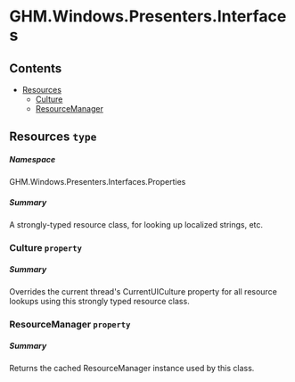 <a name='assembly'></a>
# GHM.Windows.Presenters.Interfaces

## Contents

- [Resources](#T-GHM.Windows.Presenters.Interfaces-Properties-Resources 'GHM.Windows.Presenters.Interfaces.Properties.Resources')
  - [Culture](#P-GHM.Windows.Presenters.Interfaces-Properties-Resources-Culture 'GHM.Windows.Presenters.Interfaces.Properties.Resources.Culture')
  - [ResourceManager](#P-GHM.Windows.Presenters.Interfaces-Properties-Resources-ResourceManager 'GHM.Windows.Presenters.Interfaces.Properties.Resources.ResourceManager')

<a name='T-GHM.Windows.Presenters.Interfaces-Properties-Resources'></a>
## Resources `type`

##### Namespace

GHM.Windows.Presenters.Interfaces.Properties

##### Summary

A strongly-typed resource class, for looking up localized strings, etc.

<a name='P-GHM.Windows.Presenters.Interfaces-Properties-Resources-Culture'></a>
### Culture `property`

##### Summary

Overrides the current thread's CurrentUICulture property for all
  resource lookups using this strongly typed resource class.

<a name='P-GHM.Windows.Presenters.Interfaces-Properties-Resources-ResourceManager'></a>
### ResourceManager `property`

##### Summary

Returns the cached ResourceManager instance used by this class.
